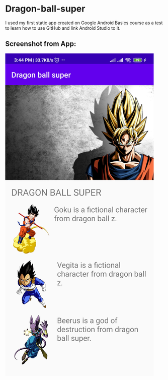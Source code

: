 # Dragon-ball-super

I used my first static app created on Google Android Basics course as a test to learn how to use GitHub and link Android Studio to it.

## Screenshot from App:

![Dragon ball super](Screenshot\mobile.jpg)
